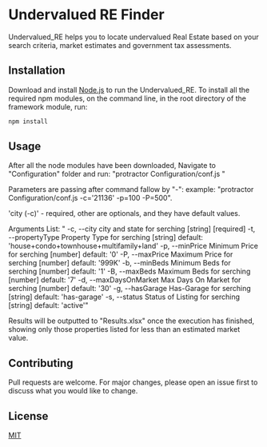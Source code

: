 # Undervalued RE Finder

Undervalued_RE helps you to locate undervalued Real Estate based on your search criteria, market estimates and government tax assessments.

## Installation

Download and install [Node.js](https://nodejs.org/en/download/) to run the Undervalued_RE.
To install all the required npm modules, on the command line, in the root directory of the framework module, run:


```bash
npm install
```

## Usage
After all the node modules have been downloaded, Navigate to "Configuration" folder and run: "protractor Configuration/conf.js <parameters>"

Parameters are passing after command fallow by "-": example: "protractor Configuration/conf.js -c='21136' -p=100 -P=500".

'city (-c)' - required, other are optionals, and they have default values. 

Arguments List: 
"  -c, --city             city and state for serching         [string] [required]
  -t, --propertyType     Property Type for serching                     [string] default: 'house+condo+townhouse+multifamily+land'
  -p, --minPrice         Minimum Price for serching                     [number] default: '0'
  -P, --maxPrice         Maximum Price for serching                     [number] default: '999K'
  -b, --minBeds          Minimum Beds for serching                      [number] default: '1'
  -B, --maxBeds          Maximum Beds for serching                      [number] default: '7'
  -d, --maxDaysOnMarket  Max Days On Market for serching                [number] default: '30'
  -g, --hasGarage        Has-Garage for serching                        [string] default: 'has-garage'
  -s, --status           Status of Listing for serching                 [string] default: 'active'"
  

Results will be outputted to "Results.xlsx" once the execution has finished, showing only those properties listed for less than an estimated market value.

## Contributing
Pull requests are welcome. For major changes, please open an issue first to discuss what you would like to change.


## License
[MIT](https://choosealicense.com/licenses/mit/)
